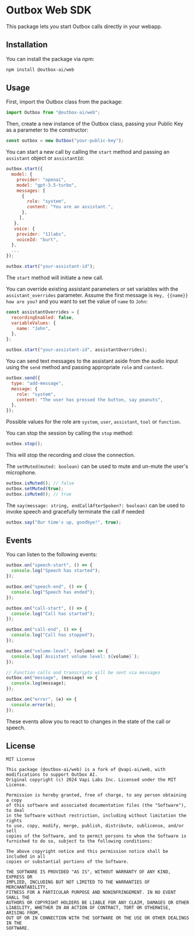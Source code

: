 # Outbox Web SDK

This package lets you start Outbox calls directly in your webapp.

## Installation

You can install the package via npm:

```bash
npm install @outbox-ai/web
```

## Usage

First, import the Outbox class from the package:

```javascript
import Outbox from "@outbox-ai/web";
```

Then, create a new instance of the Outbox class, passing your Public Key as a parameter to the constructor:

```javascript
const outbox = new Outbox("your-public-key");
```

You can start a new call by calling the `start` method and passing an `assistant` object or `assistantId`:

```javascript
outbox.start({
  model: {
    provider: "openai",
    model: "gpt-3.5-turbo",
    messages: [
      {
        role: "system",
        content: "You are an assistant.",
      },
     ],
   },
   voice: {
    provider: "11labs",
    voiceId: "burt",
  },
  ...
});
```

```javascript
outbox.start("your-assistant-id");
```

The `start` method will initiate a new call.

You can override existing assistant parameters or set variables with the `assistant_overrides` parameter.
Assume the first message is `Hey, {{name}} how are you?` and you want to set the value of `name` to `John`:

```javascript
const assistantOverrides = {
  recordingEnabled: false,
  variableValues: {
    name: "John",
  },
};

outbox.start("your-assistant-id", assistantOverrides);
```

You can send text messages to the assistant aside from the audio input using the `send` method and passing appropriate `role` and `content`.

```javascript
outbox.send({
  type: "add-message",
  message: {
    role: "system",
    content: "The user has pressed the button, say peanuts",
  },
});
```

Possible values for the role are `system`, `user`, `assistant`, `tool` or `function`.

You can stop the session by calling the `stop` method:

```javascript
outbox.stop();
```

This will stop the recording and close the connection.

The `setMuted(muted: boolean)` can be used to mute and un-mute the user's microphone.

```javascript
outbox.isMuted(); // false
outbox.setMuted(true);
outbox.isMuted(); // true
```

The `say(message: string, endCallAfterSpoken?: boolean)` can be used to invoke speech and gracefully terminate the call if needed

```javascript
outbox.say("Our time's up, goodbye!", true);
```

## Events

You can listen to the following events:

```javascript
outbox.on("speech-start", () => {
  console.log("Speech has started");
});

outbox.on("speech-end", () => {
  console.log("Speech has ended");
});

outbox.on("call-start", () => {
  console.log("Call has started");
});

outbox.on("call-end", () => {
  console.log("Call has stopped");
});

outbox.on("volume-level", (volume) => {
  console.log(`Assistant volume level: ${volume}`);
});

// Function calls and transcripts will be sent via messages
outbox.on("message", (message) => {
  console.log(message);
});

outbox.on("error", (e) => {
  console.error(e);
});
```

These events allow you to react to changes in the state of the call or speech.

## License

```
MIT License

This package (@outbox-ai/web) is a fork of @vapi-ai/web, with modifications to support Outbox AI.
Original copyright (c) 2024 Vapi Labs Inc. Licensed under the MIT License.

Permission is hereby granted, free of charge, to any person obtaining a copy
of this software and associated documentation files (the "Software"), to deal
in the Software without restriction, including without limitation the rights
to use, copy, modify, merge, publish, distribute, sublicense, and/or sell
copies of the Software, and to permit persons to whom the Software is
furnished to do so, subject to the following conditions:

The above copyright notice and this permission notice shall be included in all
copies or substantial portions of the Software.

THE SOFTWARE IS PROVIDED "AS IS", WITHOUT WARRANTY OF ANY KIND, EXPRESS OR
IMPLIED, INCLUDING BUT NOT LIMITED TO THE WARRANTIES OF MERCHANTABILITY,
FITNESS FOR A PARTICULAR PURPOSE AND NONINFRINGEMENT. IN NO EVENT SHALL THE
AUTHORS OR COPYRIGHT HOLDERS BE LIABLE FOR ANY CLAIM, DAMAGES OR OTHER
LIABILITY, WHETHER IN AN ACTION OF CONTRACT, TORT OR OTHERWISE, ARISING FROM,
OUT OF OR IN CONNECTION WITH THE SOFTWARE OR THE USE OR OTHER DEALINGS IN THE
SOFTWARE.
```
